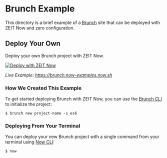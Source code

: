 # Brunch Example

This directory is a brief example of a [Brunch](https://brunch.io/) site that can be deployed with ZEIT Now and zero configuration.

## Deploy Your Own

Deploy your own Brunch project with ZEIT Now.

[![Deploy with ZEIT Now](https://vercel.com/button)](https://vercel.com/import/project?template=https://github.com/zeit/now/tree/master/examples/brunch)

_Live Example: https://brunch.now-examples.now.sh_

### How We Created This Example

To get started deploying Brunch with ZEIT Now, you can use the [Brunch CLI](https://brunch.io/docs/commands) to initialize the project:

```shell
$ brunch new project-name -s es6
```

### Deploying From Your Terminal

You can deploy your new Brunch project with a single command from your terminal using [Now CLI](https://vercel.com/download):

```shell
$ now
```
